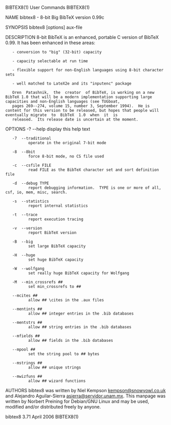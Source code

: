 BIBTEX8(1)                                                                            User Commands                                                                            BIBTEX8(1)

NAME
       bibtex8 - 8-bit Big BibTeX version 0.99c

SYNOPSIS
       bibtex8 [options] aux-file

DESCRIPTION
       8-bit BibTeX is an enhanced, portable C version of BibTeX 0.99.  It has been enhanced in these areas:

       - conversion to "big" (32-bit) capacity

       - capacity selectable at run time

       - flexible support for non-English languages using 8-bit character sets

       - well matched to LateX2e and its "inputenc" package

       Oren  Patashnik,  the  creator  of BibTeX, is working on a new BibTeX 1.0 that will be a modern implementation supporting large capacities and non-English languages (see TUGboat,
       pages 269--274, volume 15, number 3, September 1994).  He is content for this version to be released, but hopes that people will eventually migrate  to  BibTeX  1.0  when  it  is
       released.  Its release date is uncertain at the moment.

OPTIONS
       -?  --help
              display this help text

       -7  --traditional
              operate in the original 7-bit mode

       -8  --8bit
              force 8-bit mode, no CS file used

       -c  --csfile FILE
              read FILE as the BibTeX character set and sort definition file

       -d  --debug TYPE
              report debugging information.  TYPE is one or more of all, csf, io, mem, misc, search.

       -s  --statistics
              report internal statistics

       -t  --trace
              report execution tracing

       -v  --version
              report BibTeX version

       -B  --big
              set large BibTeX capacity

       -H  --huge
              set huge BibTeX capacity

       -W  --wolfgang
              set really huge BibTeX capacity for Wolfgang

       -M  --min_crossrefs ##
              set min_crossrefs to ##

       --mcites ##
              allow ## \cites in the .aux files

       --mentints ##
              allow ## integer entries in the .bib databases

       --mentstrs ##
              allow ## string entries in the .bib databases

       --mfields ##
              allow ## fields in the .bib databases

       --mpool ##
              set the string pool to ## bytes

       --mstrings ##
              allow ## unique strings

       --mwizfuns ##
              allow ## wizard functions

AUTHORS
       bibtex8  was written by Niel Kempson <kempson@snowyowl.co.uk> and Alejandro Aguilar-Sierra <asierra@servidor.unam.mx>. This manpage was written by Norbert Preining for Debian/GNU
       Linux and may be used, modified and/or distributed freely by anyone.

bibtex8 3.71                                                                            April 2006                                                                             BIBTEX8(1)
